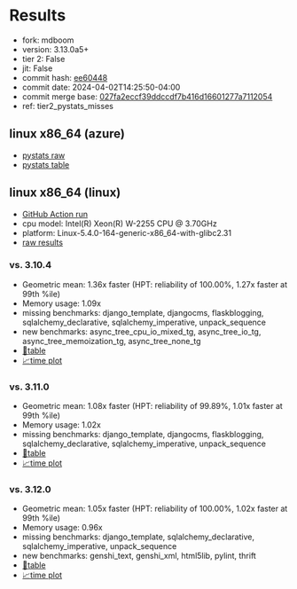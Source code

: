 # Results

- fork: mdboom
- version: 3.13.0a5+
- tier 2: False
- jit: False
- commit hash: [ee60448](https://github.com/mdboom/cpython/commit/ee60448)
- commit date: 2024-04-02T14:25:50-04:00
- commit merge base: [027fa2eccf39ddccdf7b416d16601277a7112054](https://github.com/mdboom/cpython/commit/027fa2eccf39ddccdf7b416d16601277a7112054)
- ref: tier2_pystats_misses

## linux x86_64 (azure)

- [pystats raw](bm-20240402-azure-x86_64-mdboom-tier2_pystats_misses-3.13.0a5%2B-ee60448-pystats.json)
- [pystats table](bm-20240402-azure-x86_64-mdboom-tier2_pystats_misses-3.13.0a5%2B-ee60448-pystats.md)

## linux x86_64 (linux)

- [GitHub Action run](https://github.com/faster-cpython/benchmarking/actions/runs/8529041631)
- cpu model: Intel(R) Xeon(R) W-2255 CPU @ 3.70GHz
- platform: Linux-5.4.0-164-generic-x86_64-with-glibc2.31
- [raw results](bm-20240402-linux-x86_64-mdboom-tier2_pystats_misses-3.13.0a5%2B-ee60448.json)

### vs. 3.10.4

- Geometric mean: 1.36x faster (HPT: reliability of 100.00%, 1.27x faster at 99th %ile)
- Memory usage: 1.09x
- missing benchmarks: django_template, djangocms, flaskblogging, sqlalchemy_declarative, sqlalchemy_imperative, unpack_sequence
- new benchmarks: async_tree_cpu_io_mixed_tg, async_tree_io_tg, async_tree_memoization_tg, async_tree_none_tg
- [📄table](bm-20240402-linux-x86_64-mdboom-tier2_pystats_misses-3.13.0a5%2B-ee60448-vs-3.10.4.md)
- [📈time plot](bm-20240402-linux-x86_64-mdboom-tier2_pystats_misses-3.13.0a5%2B-ee60448-vs-3.10.4.png)

### vs. 3.11.0

- Geometric mean: 1.08x faster (HPT: reliability of 99.89%, 1.01x faster at 99th %ile)
- Memory usage: 1.02x
- missing benchmarks: django_template, djangocms, flaskblogging, sqlalchemy_declarative, sqlalchemy_imperative, unpack_sequence
- [📄table](bm-20240402-linux-x86_64-mdboom-tier2_pystats_misses-3.13.0a5%2B-ee60448-vs-3.11.0.md)
- [📈time plot](bm-20240402-linux-x86_64-mdboom-tier2_pystats_misses-3.13.0a5%2B-ee60448-vs-3.11.0.png)

### vs. 3.12.0

- Geometric mean: 1.05x faster (HPT: reliability of 100.00%, 1.02x faster at 99th %ile)
- Memory usage: 0.96x
- missing benchmarks: django_template, sqlalchemy_declarative, sqlalchemy_imperative, unpack_sequence
- new benchmarks: genshi_text, genshi_xml, html5lib, pylint, thrift
- [📄table](bm-20240402-linux-x86_64-mdboom-tier2_pystats_misses-3.13.0a5%2B-ee60448-vs-3.12.0.md)
- [📈time plot](bm-20240402-linux-x86_64-mdboom-tier2_pystats_misses-3.13.0a5%2B-ee60448-vs-3.12.0.png)

